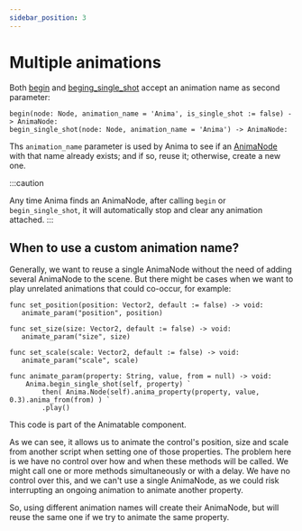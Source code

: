 ```yaml
---
sidebar_position: 3
---
```


# Multiple animations

Both [begin](/docs/anima/#begin) and [beging_single_shot](/docs/anima/#begin_single_shot) accept an animation name as second parameter:

```gdscript
begin(node: Node, animation_name = 'Anima', is_single_shot := false) -> AnimaNode:
begin_single_shot(node: Node, animation_name = 'Anima') -> AnimaNode:
```

Ths `animation_name` parameter is used by Anima to see if an [AnimaNode](/docs/anima-node/) with that name already exists;
and if so, reuse it; otherwise, create a new one.

:::caution

Any time Anima finds an AnimaNode, after calling `begin` or `begin_single_shot`, it will automatically stop and clear any animation attached.
:::

## When to use a custom animation name?

Generally, we want to reuse a single AnimaNode without the need of adding several AnimaNode to the scene.
But there might be cases when we want to play unrelated animations that could co-occur, for example:

```gdscript
func set_position(position: Vector2, default := false) -> void:
   animate_param("position", position)

func set_size(size: Vector2, default := false) -> void:
   animate_param("size", size)

func set_scale(scale: Vector2, default := false) -> void:
   animate_param("scale", scale)

func animate_param(property: String, value, from = null) -> void:
    Anima.begin_single_shot(self, property) `
        then( Anima.Node(self).anima_property(property, value, 0.3).anima_from(from) ) `
        .play()
```

This code is part of the Animatable component.

As we can see, it allows us to animate the control's position, size and scale from another script when setting one of those properties.
The problem here is we have no control over how and when these methods will be called.
We might call one or more methods simultaneously or with a delay.
We have no control over this, and we can't use a single AnimaNode, as we could risk interrupting an ongoing animation to animate another property.

So, using different animation names will create their AnimaNode, but will reuse the same one if we try to animate the same property.
